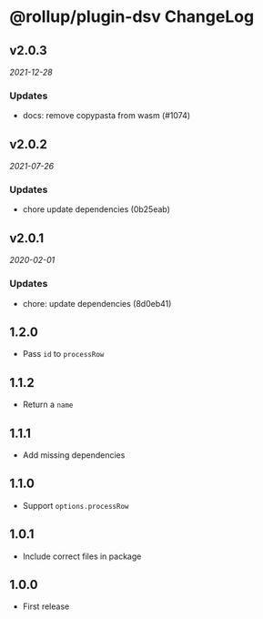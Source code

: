 # @rollup/plugin-dsv ChangeLog

## v2.0.3

_2021-12-28_

### Updates

- docs: remove copypasta from wasm (#1074)

## v2.0.2

_2021-07-26_

### Updates

- chore update dependencies (0b25eab)

## v2.0.1

_2020-02-01_

### Updates

- chore: update dependencies (8d0eb41)

## 1.2.0

- Pass `id` to `processRow`

## 1.1.2

- Return a `name`

## 1.1.1

- Add missing dependencies

## 1.1.0

- Support `options.processRow`

## 1.0.1

- Include correct files in package

## 1.0.0

- First release
